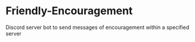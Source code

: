 # Friendly-Encouragement
Discord server bot to send messages of encouragement within a specified server
